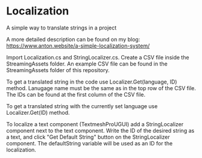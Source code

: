 # Localization
A simple way to translate strings in a project

A more detailed description can be found on my blog: https://www.anton.website/a-simple-localization-system/

Import Localization.cs and StringLocalizer.cs. Create a CSV file inside the StreamingAssets folder.
An example CSV file can be found in the StreamingAssets folder of this repository.

To get a translated string in the code use Localizer.Get(language, ID) method. Lanugage name must
be the same as in the top row of the CSV file. The IDs can be found at the first column of the CSV
file.

To get a translated string with the currently set language use Localizer.Get(ID) method.

To localize a text component (TextmeshProUGUI) add a StringLocalizer component next to the text
component. Write the ID of the desired string as a text, and click "Get Default String" button on
the StringLocalizer component. The defaultString variable will be used as an ID for the localization.
